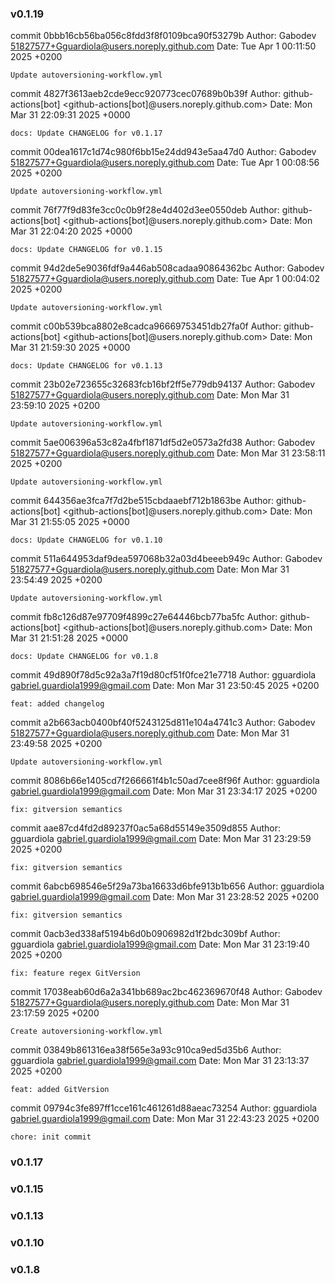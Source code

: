 ### v0.1.19

commit 0bbb16cb56ba056c8fdd3f8f0109bca90f53279b
Author: Gabodev <51827577+Gguardiola@users.noreply.github.com>
Date:   Tue Apr 1 00:11:50 2025 +0200

    Update autoversioning-workflow.yml

commit 4827f3613aeb2cde9ecc920773cec07689b0b39f
Author: github-actions[bot] <github-actions[bot]@users.noreply.github.com>
Date:   Mon Mar 31 22:09:31 2025 +0000

    docs: Update CHANGELOG for v0.1.17

commit 00dea1617c1d74c980f6bb15e24dd943e5aa47d0
Author: Gabodev <51827577+Gguardiola@users.noreply.github.com>
Date:   Tue Apr 1 00:08:56 2025 +0200

    Update autoversioning-workflow.yml

commit 76f77f9d83fe3cc0c0b9f28e4d402d3ee0550deb
Author: github-actions[bot] <github-actions[bot]@users.noreply.github.com>
Date:   Mon Mar 31 22:04:20 2025 +0000

    docs: Update CHANGELOG for v0.1.15

commit 94d2de5e9036fdf9a446ab508cadaa90864362bc
Author: Gabodev <51827577+Gguardiola@users.noreply.github.com>
Date:   Tue Apr 1 00:04:02 2025 +0200

    Update autoversioning-workflow.yml

commit c00b539bca8802e8cadca96669753451db27fa0f
Author: github-actions[bot] <github-actions[bot]@users.noreply.github.com>
Date:   Mon Mar 31 21:59:30 2025 +0000

    docs: Update CHANGELOG for v0.1.13

commit 23b02e723655c32683fcb16bf2ff5e779db94137
Author: Gabodev <51827577+Gguardiola@users.noreply.github.com>
Date:   Mon Mar 31 23:59:10 2025 +0200

    Update autoversioning-workflow.yml

commit 5ae006396a53c82a4fbf1871df5d2e0573a2fd38
Author: Gabodev <51827577+Gguardiola@users.noreply.github.com>
Date:   Mon Mar 31 23:58:11 2025 +0200

    Update autoversioning-workflow.yml

commit 644356ae3fca7f7d2be515cbdaaebf712b1863be
Author: github-actions[bot] <github-actions[bot]@users.noreply.github.com>
Date:   Mon Mar 31 21:55:05 2025 +0000

    docs: Update CHANGELOG for v0.1.10

commit 511a644953daf9dea597068b32a03d4beeeb949c
Author: Gabodev <51827577+Gguardiola@users.noreply.github.com>
Date:   Mon Mar 31 23:54:49 2025 +0200

    Update autoversioning-workflow.yml

commit fb8c126d87e97709f4899c27e64446bcb77ba5fc
Author: github-actions[bot] <github-actions[bot]@users.noreply.github.com>
Date:   Mon Mar 31 21:51:28 2025 +0000

    docs: Update CHANGELOG for v0.1.8

commit 49d890f78d5c92a3a7f19d80cf51f0fce21e7718
Author: gguardiola <gabriel.guardiola1999@gmail.com>
Date:   Mon Mar 31 23:50:45 2025 +0200

    feat: added changelog

commit a2b663acb0400bf40f5243125d811e104a4741c3
Author: Gabodev <51827577+Gguardiola@users.noreply.github.com>
Date:   Mon Mar 31 23:49:58 2025 +0200

    Update autoversioning-workflow.yml

commit 8086b66e1405cd7f266661f4b1c50ad7cee8f96f
Author: gguardiola <gabriel.guardiola1999@gmail.com>
Date:   Mon Mar 31 23:34:17 2025 +0200

    fix: gitversion semantics

commit aae87cd4fd2d89237f0ac5a68d55149e3509d855
Author: gguardiola <gabriel.guardiola1999@gmail.com>
Date:   Mon Mar 31 23:29:59 2025 +0200

    fix: gitversion semantics

commit 6abcb698546e5f29a73ba16633d6bfe913b1b656
Author: gguardiola <gabriel.guardiola1999@gmail.com>
Date:   Mon Mar 31 23:28:52 2025 +0200

    fix: gitversion semantics

commit 0acb3ed338af5194b6d0b0906982d1f2bdc309bf
Author: gguardiola <gabriel.guardiola1999@gmail.com>
Date:   Mon Mar 31 23:19:40 2025 +0200

    fix: feature regex GitVersion

commit 17038eab60d6a2a341bb689ac2bc462369670f48
Author: Gabodev <51827577+Gguardiola@users.noreply.github.com>
Date:   Mon Mar 31 23:17:59 2025 +0200

    Create autoversioning-workflow.yml

commit 03849b861316ea38f565e3a93c910ca9ed5d35b6
Author: gguardiola <gabriel.guardiola1999@gmail.com>
Date:   Mon Mar 31 23:13:37 2025 +0200

    feat: added GitVersion

commit 09794c3fe897ff1cce161c461261d88aeac73254
Author: gguardiola <gabriel.guardiola1999@gmail.com>
Date:   Mon Mar 31 22:43:23 2025 +0200

    chore: init commit

### v0.1.17


### v0.1.15


### v0.1.13


### v0.1.10


### v0.1.8



